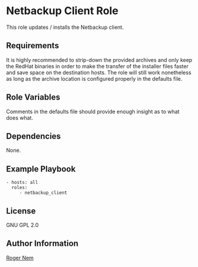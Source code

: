 Netbackup Client Role
=====================

This role updates / installs the Netbackup client.

Requirements
------------

It is highly recommended to strip-down the provided archives and only keep the RedHat binaries
in order to make the transfer of the installer files faster and save space on the destination
hosts. The role will still work nonetheless as long as the archive location is configured
properly in the defaults file.

Role Variables
--------------

Comments in the defaults file should provide enough insight as to what does what.

Dependencies
------------

None.

Example Playbook
----------------

    - hosts: all
      roles:
         - netbackup_client

License
-------

GNU GPL 2.0

Author Information
------------------

[Roger Nem](https://www.linkedin.com/in/rogertn)
